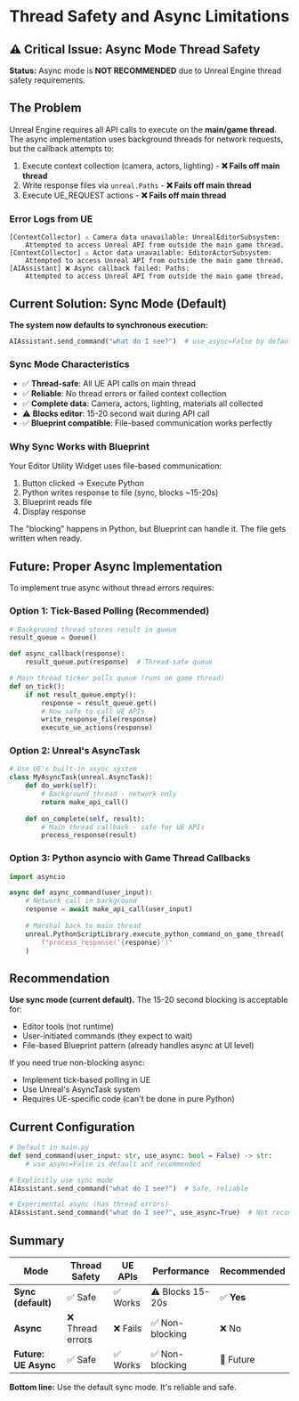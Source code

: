# Thread Safety and Async Limitations

## ⚠️ Critical Issue: Async Mode Thread Safety

**Status:** Async mode is **NOT RECOMMENDED** due to Unreal Engine thread safety requirements.

## The Problem

Unreal Engine requires all API calls to execute on the **main/game thread**. The async implementation uses background threads for network requests, but the callback attempts to:

1. Execute context collection (camera, actors, lighting) - **❌ Fails off main thread**
2. Write response files via `unreal.Paths` - **❌ Fails off main thread**  
3. Execute UE_REQUEST actions - **❌ Fails off main thread**

### Error Logs from UE
```
[ContextCollector] ⚠️ Camera data unavailable: UnrealEditorSubsystem: 
    Attempted to access Unreal API from outside the main game thread.
[ContextCollector] ⚠️ Actor data unavailable: EditorActorSubsystem: 
    Attempted to access Unreal API from outside the main game thread.
[AIAssistant] ❌ Async callback failed: Paths: 
    Attempted to access Unreal API from outside the main game thread.
```

## Current Solution: Sync Mode (Default)

**The system now defaults to synchronous execution:**

```python
AIAssistant.send_command("what do I see?")  # use_async=False by default
```

### Sync Mode Characteristics
- ✅ **Thread-safe**: All UE API calls on main thread
- ✅ **Reliable**: No thread errors or failed context collection
- ✅ **Complete data**: Camera, actors, lighting, materials all collected
- ⚠️ **Blocks editor**: 15-20 second wait during API call
- ✅ **Blueprint compatible**: File-based communication works perfectly

### Why Sync Works with Blueprint

Your Editor Utility Widget uses file-based communication:
1. Button clicked → Execute Python
2. Python writes response to file (sync, blocks ~15-20s)
3. Blueprint reads file
4. Display response

The "blocking" happens in Python, but Blueprint can handle it. The file gets written when ready.

## Future: Proper Async Implementation

To implement true async without thread errors requires:

### Option 1: Tick-Based Polling (Recommended)
```python
# Background thread stores result in queue
result_queue = Queue()

def async_callback(response):
    result_queue.put(response)  # Thread-safe queue

# Main thread ticker polls queue (runs on game thread)
def on_tick():
    if not result_queue.empty():
        response = result_queue.get()
        # Now safe to call UE APIs
        write_response_file(response)
        execute_ue_actions(response)
```

### Option 2: Unreal's AsyncTask
```python
# Use UE's built-in async system
class MyAsyncTask(unreal.AsyncTask):
    def do_work(self):
        # Background thread - network only
        return make_api_call()
    
    def on_complete(self, result):
        # Main thread callback - safe for UE APIs
        process_response(result)
```

### Option 3: Python asyncio with Game Thread Callbacks
```python
import asyncio

async def async_command(user_input):
    # Network call in background
    response = await make_api_call(user_input)
    
    # Marshal back to main thread
    unreal.PythonScriptLibrary.execute_python_command_on_game_thread(
        f"process_response('{response}')"
    )
```

## Recommendation

**Use sync mode (current default).** The 15-20 second blocking is acceptable for:
- Editor tools (not runtime)
- User-initiated commands (they expect to wait)
- File-based Blueprint pattern (already handles async at UI level)

If you need true non-blocking async:
- Implement tick-based polling in UE
- Use Unreal's AsyncTask system
- Requires UE-specific code (can't be done in pure Python)

## Current Configuration

```python
# Default in main.py
def send_command(user_input: str, use_async: bool = False) -> str:
    # use_async=False is default and recommended
```

```python
# Explicitly use sync mode
AIAssistant.send_command("what do I see?")  # Safe, reliable

# Experimental async (has thread errors)
AIAssistant.send_command("what do I see?", use_async=True)  # Not recommended
```

## Summary

| Mode | Thread Safety | UE APIs | Performance | Recommended |
|------|--------------|---------|-------------|-------------|
| **Sync (default)** | ✅ Safe | ✅ Works | ⚠️ Blocks 15-20s | ✅ **Yes** |
| **Async** | ❌ Thread errors | ❌ Fails | ✅ Non-blocking | ❌ No |
| **Future: UE Async** | ✅ Safe | ✅ Works | ✅ Non-blocking | 🔮 Future |

**Bottom line:** Use the default sync mode. It's reliable and safe.
